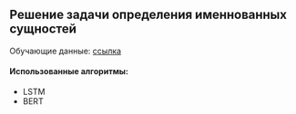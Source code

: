 ## Решение задачи определения именнованных сущностей

Обучающие данные: [ссылка](https://www.kaggle.com/datasets/naseralqaydeh/named-entity-recognition-ner-corpus/data)

#### Использованные алгоритмы:
- LSTM
- BERT
